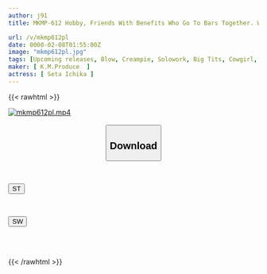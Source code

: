 ```yaml
---
author: j91
title: MKMP-612 Hobby, Friends With Benefits Who Go To Bars Together. We've Only Ever Had Sex While We Were In The Mud... This Was Our Last Night Together. We Embraced Each Other Over And Over Again As We Saw This Erotic Woman's Body For The First Time While Sober, And Repeatedly Came Inside Her Until The Morning. Ichika Seta

url: /v/mkmp612pl
date: 0000-02-08T01:55:00Z
image: "mkmp612pl.jpg"
tags: [Upcoming releases, Blow, Creampie, Solowork, Big Tits, Cowgirl, Huge Butt	]
maker: [ K.M.Produce  ]
actress: [ Seta Ichika ]
---
```



{{< rawhtml >}}

<div class="video" data-videoid="pending_link_2.html">
    <a href="javascript:;">
        <img src="/v/mkmp612pl/mkmp612pl.jpg" width="WIDTH" height="HEIGHT" alt="mkmp612pl.mp4" loading="lazy">
    </a>
</div>

<script type="text/javascript" src="https://j91.asia/asset/on-demand-pend.js"></script>

<br>
  <link rel="stylesheet" href="https://j91.asia/asset/bs5.css">
  
  <center>
  <button class="btn btn-primary" type="button" data-bs-toggle="collapse" data-bs-target=".multi-collapse" aria-expanded="false" aria-controls="multiCollapseExample1 multiCollapseExample2"><h2>Download</h2></button></center>
</p>
<div class="row">
  <div class="col">
    <div class="collapse multi-collapse" id="multiCollapseExample1">
      <div class="card card-body">
	      	      <br>
<div class="buttons">  
<p><a href="https://j91.asia/pending_link_2.html" target="_blank"><button class="btn-hover color-3"><i class="fa fa-download"></i> ST</button></a></p></div>
    </div>
  </div>
</div>
  <div class="col">
    <div class="collapse multi-collapse" id="multiCollapseExample2">
      <div class="card card-body">
	      <br>
<div class="buttons">
<p><a href="https://j91.asia/pending_link_2.html" target="_blank"><button class="btn-hover color-2"><i class="fa fa-download"></i> SW</button></a></p></div>
<br><br>
      </div>
    </div>
  </div>
</div>

{{< /rawhtml >}}